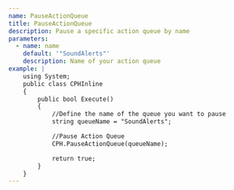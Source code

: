 ```yaml
---
name: PauseActionQueue
title: PauseActionQueue
description: Pause a specific action queue by name
parameters:
  - name: name
    default: '"SoundAlerts"'
    description: Name of your action queue
example: |
    using System;
    public class CPHInline
    {
        public bool Execute()
        {
            //Define the name of the queue you want to pause
            string queueName = "SoundAlerts";

            //Pause Action Queue
            CPH.PauseActionQueue(queueName);

            return true;
        }
    }
---
```

